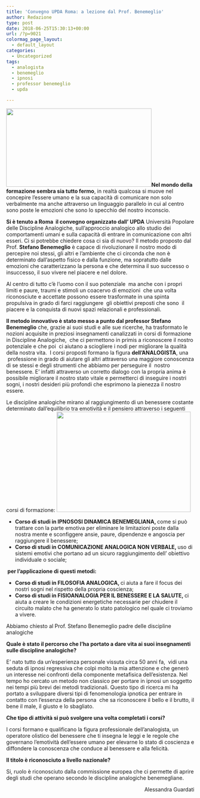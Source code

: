 ```yaml
---
title: 'Convegno UPDA Roma: a lezione dal Prof. Benemeglio'
author: Redazione
type: post
date: 2018-06-25T15:30:13+00:00
url: /?p=9021
colormag_page_layout:
  - default_layout
categories:
  - Uncategorized
tags:
  - analogista
  - benemeglio
  - ipnosi
  - professor benemeglio
  - upda

---
```

<p style="text-align: left;">
  <strong><img decoding="async" loading="lazy" class=" wp-image-9023 alignleft" src="https://progressonline.it/wp-content/uploads/2018/06/Logo_UPDA_2017_col.png" alt="" width="389" height="210" />Nel mondo della formazione sembra sia tutto fermo</strong>, in realtà qualcosa si muove nel concepire l’essere umano e la sua capacità di comunicare non solo verbalmente ma anche attraverso un linguaggio parallelo in cui al centro sono poste le emozioni che sono lo specchio del nostro inconscio.
</p>

<p style="text-align: left;">
  <strong>Si è tenuto a Roma  il convegno organizzato dall’ UPDA</strong> Università Popolare delle Discipline Analogiche, sull’approccio analogico allo studio dei comportamenti umani e sulla capacità di entrare in comunicazione con altri esseri. Ci si potrebbe chiedere cosa ci sia di nuovo? Il metodo proposto dal Prof. <strong>Stefano Benemeglio</strong> è capace di rivoluzionare il nostro modo di percepire noi stessi, gli altri e l’ambiente che ci circonda che non è determinato dall’aspetto fisico e dalla funzione, ma sopratutto dalle emozioni che caratterizzano la persona e che determina il suo successo o insuccesso, il suo vivere nel piacere e nel dolore.
</p>

<p style="text-align: left;">
  Al centro di tutto c’è l’uomo con il suo potenziale  ma anche con i propri limiti e paure, traumi e stimoli un coacervo di emozioni  che una volta riconosciute e accettate possono essere trasformate in una spinta propulsiva in grado di farci raggiungere  gli obiettivi preposti che sono  il piacere e la conquista di nuovi spazi relazionali e professionali.
</p>

<p style="text-align: left;">
  <strong>Il metodo innovativo è stato messo a punto dal professor Stefano Benemeglio</strong> che, grazie ai suoi studi e alle sue ricerche, ha trasformato le nozioni acquisite in preziosi insegnamenti canalizzati in corsi di formazione in Discipline Analogiche,  che ci permettono in primis a riconoscere il nostro potenziale e che poi  ci aiutano a sciogliere i nodi per migliorare la qualità della nostra vita.  I corsi proposti formano la figura <strong>dell’ANALOGISTA</strong>, una  professione in grado di aiutare gli altri attraverso una maggiore conoscenza di se stessi e degli strumenti che abbiamo per perseguire il  nostro benessere. E’ infatti attraverso un corretto dialogo con la propria anima è possibile migliorare il nostro stato vitale e permetterci di inseguire i nostri sogni, i nostri desideri più profondi che esprimono la pienezza il nostro essere.
</p>

<p style="text-align: left;">
  Le discipline analogiche mirano al raggiungimento di un benessere costante determinato dall’equilibrio tra emotività e il pensiero attraverso i seguenti corsi di formazione: <img decoding="async" loading="lazy" class=" wp-image-9022 alignright" src="https://progressonline.it/wp-content/uploads/2018/06/Stefano-Benemeglio-300x225.jpg" alt="" width="359" height="269" />
</p>

<ul style="text-align: left;">
  <li>
    <strong>Corso di studi in IPNOSOSI DINAMICA BENEMEGLIANA, </strong>come si può trattare con la parte emotiva per eliminare le limitazioni poste dalla nostra mente e sconfiggere ansie, paure, dipendenze e angoscia per raggiungere il benessere;
  </li>
  <li>
    <strong>Corso di studi in COMUNICAZIONE ANALOGICA NON VERBALE, </strong>uso di sistemi emotivi che portano ad un sicuro raggiungimento dell’ obiettivo individuale o sociale;
  </li>
</ul>

<p style="text-align: left;">
  <strong> per l’applicazione di questi metodi:</strong>
</p>

<ul style="text-align: left;">
  <li>
    <strong>Corso di studi in FILOSOFIA ANALOGICA, </strong>ci aiuta a fare il focus dei nostri sogni nel rispetto della propria coscienza;
  </li>
  <li>
    <strong>Corso di studi in FISIOANALOGIA PER IL BENESSERE E LA SALUTE, </strong>ci aiuta a creare le condizioni energetiche necessarie per chiudere il circuito malato che ha generato lo stato patologico nel quale ci troviamo a vivere.
  </li>
</ul>

<p style="text-align: left;">
  Abbiamo chiesto al Prof. Stefano Benemeglio padre delle discipline analogiche
</p>

<p style="text-align: left;">
  <strong>Quale è stato il percorso che l’ha portato a dare vita ai suoi insegnamenti sulle discipline analogiche?  </strong>
</p>

<p style="text-align: left;">
  E’ nato tutto da un’esperienza personale vissuta circa 50 anni fa,  vidi una seduta di ipnosi regressiva che colpì molto la mia attenzione e che generò un interesse nei confronti della componente metafisica dell’esistenza. Nel tempo ho cercato un metodo non classico per portare in ipnosi un soggetto nei tempi più brevi dei metodi tradizionali. Questo tipo di ricerca mi ha portato a sviluppare diversi tipi di fenomenologia ipnotica per entrare in contatto con l’essenza della persona  che sa riconoscere il bello e il brutto, il bene il male, il giusto e lo sbagliato.
</p>

<p style="text-align: left;">
  <strong>Che tipo di attività si può svolgere una volta completati i corsi?</strong>
</p>

<p style="text-align: left;">
  I corsi formano e qualificano la figura professionale dell’analogista, un operatore olistico del benessere che ti insegna le leggi e le regole che governano l’emotività dell’essere umano per elevarne lo stato di coscienza e diffondere la conoscenza che conduce al benessere e alla felicità.
</p>

<p style="text-align: left;">
  <strong>Il titolo è riconosciuto a livello nazionale?</strong>
</p>

<p style="text-align: left;">
  Si, ruolo è riconosciuto dalla commissione europea che ci permette di aprire degli studi che operano secondo le discipline analogiche benemegliane.
</p>

<p style="text-align: right;">
  Alessandra Guardati
</p>
